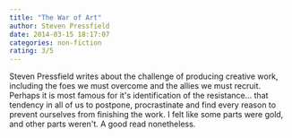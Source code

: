 ```yaml
---
title: "The War of Art"
author: Steven Pressfield
date: 2014-03-15 18:17:07
categories: non-fiction
rating: 3/5
---
```


Steven Pressfield writes about the challenge of producing creative work, including the foes we must overcome and the allies we must recruit. Perhaps it is most famous for it's identification of the resistance… that tendency in all of us to postpone, procrastinate and find every reason to prevent ourselves from finishing the work. I felt like some parts were gold, and other parts weren't. A good read nonetheless.
